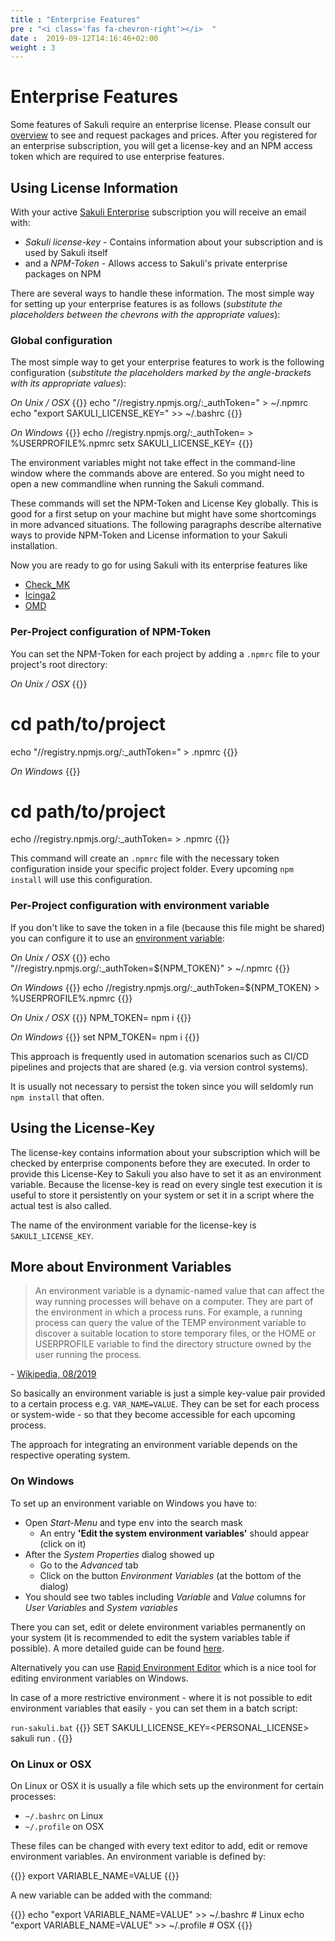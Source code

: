 ```yaml
---
title : "Enterprise Features"
pre : "<i class='fas fa-chevron-right'></i>  "
date :  2019-09-12T14:16:46+02:00
weight : 3
---
```


# Enterprise Features

Some features of Sakuli require an enterprise license. Please consult our [overview](/Docs/enterprise) to see and request packages and prices. After you registered for an enterprise subscription, you will get a license-key and an NPM access token which are required to use enterprise features.

## Using License Information

With your active [Sakuli Enterprise](/Docs/enterprise) subscription you will receive an email with:

- _Sakuli license-key_ - Contains information about your subscription and is used by Sakuli itself
- and a _NPM-Token_ - Allows access to Sakuli's private enterprise packages on NPM

There are several ways to handle these information. The most simple way for setting up your enterprise features is as follows (_substitute the placeholders between the chevrons with the appropriate values_):


### Global configuration
The most simple way to get your enterprise features to work is the following configuration (_substitute the placeholders marked by the angle-brackets with its appropriate values_):

_On Unix / OSX_
{{<highlight bash>}}
echo "//registry.npmjs.org/:_authToken=<Put your personal NPM-TOKEN here>" > ~/.npmrc
echo "export SAKULI_LICENSE_KEY=<Put your personal SAKULI-LICENSE-KEY here>" >> ~/.bashrc
{{</highlight>}}

_On Windows_
{{<highlight bash>}}
echo //registry.npmjs.org/:_authToken=<Put your personal NPM-TOKEN here> > %USERPROFILE%\.npmrc
setx SAKULI_LICENSE_KEY=<Put your personal SAKULI-LICENSE-KEY here>
{{</highlight>}}



The environment variables might not take effect in the command-line window where the commands above are entered. So you might need to open a new commandline when running the Sakuli command.


These commands will set the NPM-Token and License Key globally. This is good for a first setup on your machine but might have some shortcomings in more advanced situations. The following paragraphs describe alternative ways to provide NPM-Token and License information to your Sakuli installation.

Now you are ready to go for using Sakuli with its enterprise features like

- [Check_MK](/check)
- [Icinga2](/icinga2)
- [OMD](/omd)

### Per-Project configuration of NPM-Token

You can set the NPM-Token for each project by adding a `.npmrc` file to your project's root directory:

_On Unix / OSX_
{{<highlight bash>}}
# cd path/to/project
echo "//registry.npmjs.org/:_authToken=<Put your personal NPM-TOKEN here>" > .npmrc
{{</highlight>}}

_On Windows_
{{<highlight bash>}}
# cd path/to/project
echo //registry.npmjs.org/:_authToken=<Put your personal NPM-TOKEN here> > .npmrc
{{</highlight>}}

This command will create an `.npmrc` file with the necessary token configuration inside your specific project folder. Every upcoming `npm install` will use this configuration.

### Per-Project configuration with environment variable
If you don't like to save the token in a file (because this file might be shared) you can configure it to use an [environment variable](#more-about-environment-variables):

_On Unix / OSX_
{{<highlight bash>}}
echo "//registry.npmjs.org/:_authToken=\${NPM_TOKEN}" > ~/.npmrc
{{</highlight>}}

_On Windows_
{{<highlight bash>}}
echo //registry.npmjs.org/:_authToken=${NPM_TOKEN} > %USERPROFILE%\.npmrc
{{</highlight>}}

_On Unix / OSX_
{{<highlight bash>}}
NPM_TOKEN=<Put your personal NPM-TOKEN here> npm i <ENTERPRISE-PACKAGE>
{{</highlight>}}

_On Windows_
{{<highlight bash>}}
set NPM_TOKEN=<Put your personal NPM-TOKEN here>
npm i <ENTERPRISE-PACKAGE>
{{</highlight>}}

This approach is frequently used in automation scenarios such as CI/CD pipelines and projects that are shared (e.g. via version control systems).

It is usually not necessary to persist the token since you will seldomly run `npm install` that often.


## Using the License-Key

The license-key contains information about your subscription which will be checked by enterprise components before they are executed. In order to provide this License-Key to Sakuli you also have to set it as an environment variable. Because the license-key is read on every single test execution it is useful to store it persistently on your system or set it in a script where the actual test is also called.

The name of the environment variable for the license-key is `SAKULI_LICENSE_KEY`.

## More about Environment Variables

> An environment variable is a dynamic-named value that can affect the way running processes will behave on a computer.
> They are part of the environment in which a process runs. For example, a running process can query the value of the TEMP environment variable to discover a suitable location to store temporary files, or the HOME or USERPROFILE variable to find the directory structure owned by the user running the process.

\- [Wikipedia, 08/2019](https://en.wikipedia.org/wiki/Environment_variable)

So basically an environment variable is just a simple key-value pair provided to a certain process e.g. `VAR_NAME=VALUE`. They can be set for each process or system-wide - so that they become accessible for each upcoming process.

The approach for integrating an environment variable depends on the respective operating system.

### On Windows

To set up an environment variable on Windows you have to:

- Open _Start-Menu_ and type <kbd>env</kbd> into the search mask
  - An entry **'Edit the system environment variables'** should appear (click on it)
- After the _System Properties_ dialog showed up
  - Go to the _Advanced_ tab
  - Click on the button _Environment Variables_ (at the bottom of the dialog)
- You should see two tables including _Variable_ and _Value_ columns for _User Variables_ and _System variables_

There you can set, edit or delete environment variables permanently on your system (it is recommended to edit the system variables table if possible). A more detailed guide can be found [here](https://www.architectryan.com/2018/03/17/add-to-the-path-on-windows-10/).

Alternatively you can use [Rapid Environment Editor](https://www.rapidee.com/en/about) which is a nice tool for editing environment variables on Windows.

In case of a more restrictive environment - where it is not possible to edit environment variables that easily - you can set them in a batch script:

`run-sakuli.bat`
{{<highlight batch>}}
SET SAKULI_LICENSE_KEY=<PERSONAL_LICENSE>
sakuli run .
{{</highlight>}}

### On Linux or OSX

On Linux or OSX it is usually a file which sets up the environment for certain processes:

- `~/.bashrc` on Linux
- `~/.profile` on OSX

These files can be changed with every text editor to add, edit or remove environment variables. An environment variable is defined by:

{{<highlight bash>}}
export VARIABLE_NAME=VALUE
{{</highlight>}}

A new variable can be added with the command:

{{<highlight bash>}}
echo "export VARIABLE_NAME=VALUE" >> ~/.bashrc  # Linux
echo "export VARIABLE_NAME=VALUE" >> ~/.profile # OSX
{{</highlight>}}
